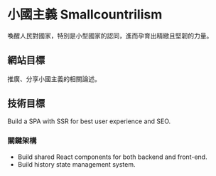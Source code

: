 # 小國主義 Smallcountrilism

喚醒人民對國家，特別是小型國家的認同，進而孕育出精緻且堅韌的力量。

## 網站目標

推廣、分享小國主義的相關論述。

## 技術目標

Build a SPA with SSR for best user experience and SEO.

### 關鍵架構

- Build shared React components for both backend and front-end.
- Build history state management system.